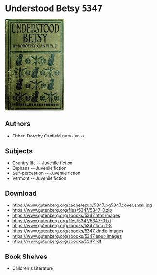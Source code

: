 # Understood Betsy <kbd>5347</kbd>

![](./cover.medium.jpg "")

## Authors


 - Fisher, Dorothy Canfield <small>(1879 - 1958)</small>

## Subjects


 - Country life -- Juvenile fiction
 - Orphans -- Juvenile fiction
 - Self-perception -- Juvenile fiction
 - Vermont -- Juvenile fiction

## Download


 - https://www.gutenberg.org/cache/epub/5347/pg5347.cover.small.jpg
 - https://www.gutenberg.org/files/5347/5347-0.zip
 - https://www.gutenberg.org/ebooks/5347.html.images
 - https://www.gutenberg.org/files/5347/5347-0.txt
 - https://www.gutenberg.org/ebooks/5347.txt.utf-8
 - https://www.gutenberg.org/ebooks/5347.kindle.images
 - https://www.gutenberg.org/ebooks/5347.epub.images
 - https://www.gutenberg.org/ebooks/5347.rdf

## Book Shelves


 - Children's Literature
